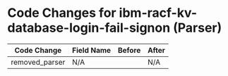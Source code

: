 # Code Changes for ibm-racf-kv-database-login-fail-signon (Parser)

| Code Change | Field Name | Before | After |
|-------------|------------|--------|-------|
| removed_parser | N/A |  | N/A |